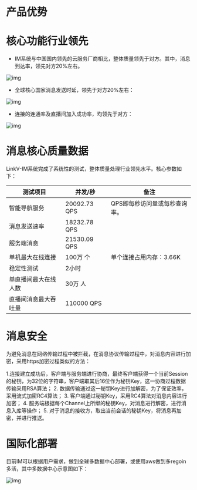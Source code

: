 # 产品优势

# 核心功能行业领先

- IM系统与中国国内领先的云服务厂商相比，整体质量领先于对方。其中，消息到达率，领先对方20%左右。

![img](https://dl.linkv.io/doc/zh/android/im/images/chart1.png)

- 全球核心国家消息发送时延，领先于对方20%左右：

![img](https://dl.linkv.io/doc/zh/android/im/images/chart2.png)

- 连接的连通率及直播间加入成功率，均领先于对方：

![img](https://dl.linkv.io/doc/zh/android/im/images/chart3.png)

# 消息核心质量数据

LinkV-IM系统完成了系统性的测试，整体质量处理行业领先水平。核心参数如下：

| 测试项目             | 并发/秒      | 备注                          |
| -------------------- | ------------ | ----------------------------- |
| 智能导航服务         | 20092.73 QPS | QPS即每秒访问量或每秒查询率。 |
| 消息发送速率         | 18232.78 QPS |                               |
| 服务端消息           | 21530.09 QPS |                               |
| 单机最大在线连接     | 100万 个     | 单个连接占用内存：3.66K       |
| 稳定性测试           | 2小时        |                               |
| 单直播间最大在线人数 | 30万 人      |                               |
| 直播间消息最大吞吐量 | 110000 QPS   |                               |

# 消息安全

为避免消息在网络传输过程中被拦截，在消息协议传输过程中，对消息内容进行加密，采用https加密过程类似的方法：

1.连接建立成功后，客户端与服务端进行协商，最终客户端获得一个当前Session的秘钥，为32位的字符串，客户端取其后16位作为秘钥Key，这一协商过程数据传输采用RSA算法；
2. 数据传输通过这一秘钥Key进行加解密，为了保证效率，采用流式加密RC4算法；
3. 客户端通过秘钥Key，采用RC4算法对消息内容进行加密；
4. 服务端根据每个Channel上所绑的秘钥Key，对消息进行解密，进行消息入库等操作；
5. 对于消息的接收方，取出当前会话的秘钥Key，将消息再加密，并进行推送。

# 国际化部署

目前IM可以根据用户需求，做到全球多数据中心部署，或使用aws做到多regoin多活，其中多数据中心示意图如下：

![img](https://dl.linkv.io/doc/zh/android/im/images/aws.png)

#  